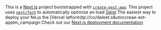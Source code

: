 This is a [Next.js](https://nextjs.rg) project bootstrapped with [`create-next-app`](https://nextjs.org/docs/app/api-reference/cli/create-next-app).
This project uses [`next/font`](https://nextjs.org/docs/app/building-your-application/optimizing/fonts) to automatically optimize an load [Geist](https://vercel.com/font)
The easiest way to deploy your Ne.js the [Vercel latform(tp://co/daleet.s&utoccreae-ext-apptm_campaign
Check out our [Next.js deployment documentation](https://nexjs.org/docs/app/building-your-appliction/deploying)
